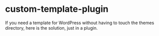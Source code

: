 # custom-template-plugin
If you need a template for WordPress without having to touch the themes directory, here is the solution, just in a plugin.
